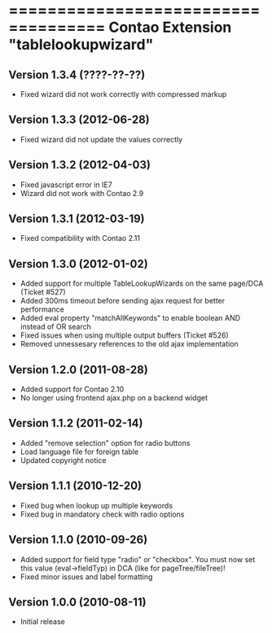 ====================================
Contao Extension "tablelookupwizard"
====================================

Version 1.3.4 (????-??-??)
--------------------------
- Fixed wizard did not work correctly with compressed markup

Version 1.3.3 (2012-06-28)
--------------------------
- Fixed wizard did not update the values correctly

Version 1.3.2 (2012-04-03)
--------------------------
- Fixed javascript error in IE7
- Wizard did not work with Contao 2.9

Version 1.3.1 (2012-03-19)
--------------------------
- Fixed compatibility with Contao 2.11

Version 1.3.0 (2012-01-02)
--------------------------
- Added support for multiple TableLookupWizards on the same page/DCA (Ticket #527)
- Added 300ms timeout before sending ajax request for better performance
- Added eval property "matchAllKeywords" to enable boolean AND instead of OR search
- Fixed issues when using multiple output buffers (Ticket #526)
- Removed unnessesary references to the old ajax implementation

Version 1.2.0 (2011-08-28)
--------------------------
- Added support for Contao 2.10
- No longer using frontend ajax.php on a backend widget

Version 1.1.2 (2011-02-14)
--------------------------
- Added "remove selection" option for radio buttons
- Load language file for foreign table
- Updated copyright notice

Version 1.1.1 (2010-12-20)
--------------------------
- Fixed bug when lookup up multiple keywords
- Fixed bug in mandatory check with radio options

Version 1.1.0 (2010-09-26)
--------------------------
- Added support for field type "radio" or "checkbox". You must now set this value (eval->fieldTyp) in DCA (like for pageTree/fileTree)!
- Fixed minor issues and label formatting

Version 1.0.0 (2010-08-11)
--------------------------
- Initial release
